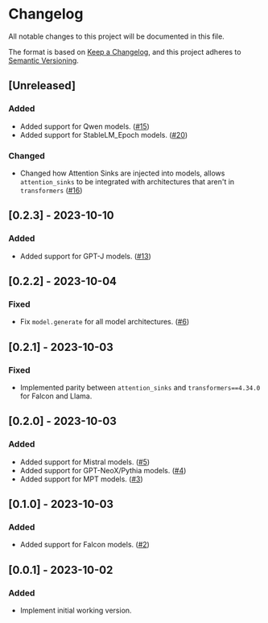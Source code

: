 # Changelog

All notable changes to this project will be documented in this file.

The format is based on [Keep a Changelog](https://keepachangelog.com/en/1.0.0/),
and this project adheres to [Semantic Versioning](https://semver.org/spec/v2.0.0.html).

<!--
Types of changes
* "Added" for new features.
* "Changed" for changes in existing functionality.
* "Deprecated" for soon-to-be removed features.
* "Removed" for now removed features.
* "Fixed" for any bug fixes.
* "Security" in case of vulnerabilities.
-->

## [Unreleased]

### Added

- Added support for Qwen models. ([#15](https://github.com/tomaarsen/attention_sinks/pull/15))
- Added support for StableLM_Epoch models. ([#20](https://github.com/tomaarsen/attention_sinks/pull/20))

### Changed

- Changed how Attention Sinks are injected into models, allows `attention_sinks` to be integrated with architectures that aren't in `transformers` ([#16](https://github.com/tomaarsen/attention_sinks/pull/16))

## [0.2.3] - 2023-10-10

### Added

- Added support for GPT-J models. ([#13](https://github.com/tomaarsen/attention_sinks/pull/13))

## [0.2.2] - 2023-10-04

### Fixed

- Fix `model.generate` for all model architectures. ([#6](https://github.com/tomaarsen/attention_sinks/pull/6))

## [0.2.1] - 2023-10-03

### Fixed

- Implemented parity between `attention_sinks` and `transformers==4.34.0` for Falcon and Llama.

## [0.2.0] - 2023-10-03

### Added

- Added support for Mistral models. ([#5](https://github.com/tomaarsen/attention_sinks/pull/5))
- Added support for GPT-NeoX/Pythia models. ([#4](https://github.com/tomaarsen/attention_sinks/pull/4))
- Added support for MPT models. ([#3](https://github.com/tomaarsen/attention_sinks/pull/3))

## [0.1.0] - 2023-10-03

### Added

- Added support for Falcon models. ([#2](https://github.com/tomaarsen/attention_sinks/pull/2))

## [0.0.1] - 2023-10-02

### Added

- Implement initial working version.